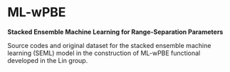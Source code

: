 # ML-wPBE
**Stacked Ensemble Machine Learning for Range-Separation Parameters**

Source codes and original dataset for the stacked ensemble machine learning (SEML) model in the construction of ML-wPBE functional developed in the Lin group.
